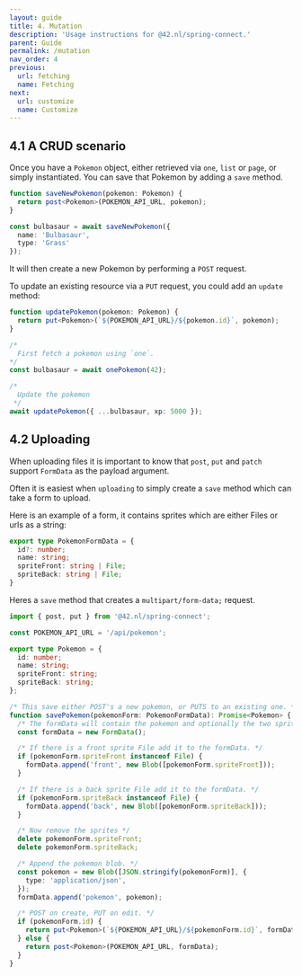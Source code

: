 ```yaml
---
layout: guide
title: 4. Mutation
description: 'Usage instructions for @42.nl/spring-connect.'
parent: Guide
permalink: /mutation
nav_order: 4
previous:
  url: fetching
  name: Fetching
next:
  url: customize
  name: Customize
---
```


## 4.1 A CRUD scenario

Once you have a `Pokemon` object, either retrieved via `one`, `list`
or `page`, or simply instantiated. You can save that Pokemon by adding a
`save` method.

```ts
function saveNewPokemon(pokemon: Pokemon) {
  return post<Pokemon>(POKEMON_API_URL, pokemon);
}

const bulbasaur = await saveNewPokemon({
  name: 'Bulbasaur',
  type: 'Grass'
});
```

It will then create a new Pokemon by performing a `POST` request.

To update an existing resource via a `PUT` request, you could add an `update` method:

```ts
function updatePokemon(pokemon: Pokemon) {
  return put<Pokemon>(`${POKEMON_API_URL}/${pokemon.id}`, pokemon);
}

/* 
  First fetch a pokemon using `one`.
*/
const bulbasaur = await onePokemon(42);

/*
  Update the pokemon
 */
await updatePokemon({ ...bulbasaur, xp: 5000 });
```

## 4.2 Uploading

When uploading files it is important to know that `post`, `put` and
`patch` support `FormData` as the payload argument.

Often it is easiest when `uploading` to simply create a
`save` method which can take a form to upload.

Here is an example of a form, it contains sprites which are
either Files or urls as a string:

```ts
export type PokemonFormData = {
  id?: number;
  name: string;
  spriteFront: string | File;
  spriteBack: string | File;
}
```

Heres a `save` method that creates a `multipart/form-data;` request.

```ts
import { post, put } from '@42.nl/spring-connect';

const POKEMON_API_URL = '/api/pokemon';

export type Pokemon = {
  id: number;
  name: string;
  spriteFront: string;
  spriteBack: string;
};

/* This save either POST's a new pokemon, or PUTS to an existing one. */
function savePokemon(pokemonForm: PokemonFormData): Promise<Pokemon> {
  /* The formData will contain the pokemon and optionally the two sprites. */
  const formData = new FormData();

  /* If there is a front sprite File add it to the formData. */
  if (pokemonForm.spriteFront instanceof File) {
    formData.append('front', new Blob([pokemonForm.spriteFront]));
  }

  /* If there is a back sprite File add it to the formData. */
  if (pokemonForm.spriteBack instanceof File) {
    formData.append('back', new Blob([pokemonForm.spriteBack]));
  }

  /* Now remove the sprites */
  delete pokemonForm.spriteFront;
  delete pokemonForm.spriteBack;

  /* Append the pokemon blob. */
  const pokemon = new Blob([JSON.stringify(pokemonForm)], {
    type: 'application/json',
  });
  formData.append('pokemon', pokemon);

  /* POST on create, PUT on edit. */
  if (pokemonForm.id) {
    return put<Pokemon>(`${POKEMON_API_URL}/${pokemonForm.id}`, formData);
  } else {
    return post<Pokemon>(POKEMON_API_URL, formData);
  }
}
```
